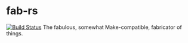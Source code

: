 # fab-rs
[![Build Status](https://travis-ci.org/michaelmelanson/fab-rs.svg?branch=master)](https://travis-ci.org/michaelmelanson/fab-rs)
The fabulous, somewhat Make-compatible, fabricator of things.
